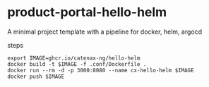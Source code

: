 # product-portal-hello-helm

A minimal project template with a pipeline for docker, helm, argocd

steps

    export IMAGE=ghcr.io/catenax-ng/hello-helm
    docker build -t $IMAGE -f .conf/Dockerfile .
    docker run --rm -d -p 3000:8080 --name cx-hello-helm $IMAGE
    docker push $IMAGE

